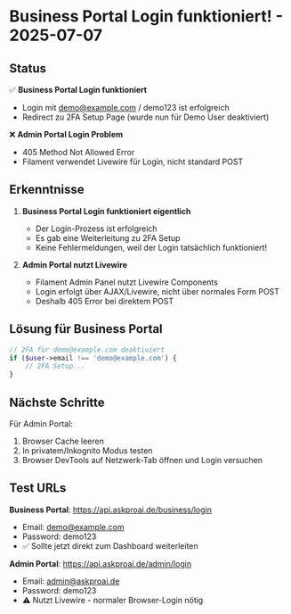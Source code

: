 # Business Portal Login funktioniert! - 2025-07-07

## Status

✅ **Business Portal Login funktioniert**
- Login mit demo@example.com / demo123 ist erfolgreich
- Redirect zu 2FA Setup Page (wurde nun für Demo User deaktiviert)

❌ **Admin Portal Login Problem**
- 405 Method Not Allowed Error
- Filament verwendet Livewire für Login, nicht standard POST

## Erkenntnisse

1. **Business Portal Login funktioniert eigentlich**
   - Der Login-Prozess ist erfolgreich
   - Es gab eine Weiterleitung zu 2FA Setup
   - Keine Fehlermeldungen, weil der Login tatsächlich funktioniert!

2. **Admin Portal nutzt Livewire**
   - Filament Admin Panel nutzt Livewire Components
   - Login erfolgt über AJAX/Livewire, nicht über normales Form POST
   - Deshalb 405 Error bei direktem POST

## Lösung für Business Portal

```php
// 2FA für demo@example.com deaktiviert
if ($user->email !== 'demo@example.com') {
    // 2FA Setup...
}
```

## Nächste Schritte

Für Admin Portal:
1. Browser Cache leeren
2. In privatem/Inkognito Modus testen
3. Browser DevTools auf Netzwerk-Tab öffnen und Login versuchen

## Test URLs

**Business Portal**: https://api.askproai.de/business/login
- Email: demo@example.com
- Password: demo123
- ✅ Sollte jetzt direkt zum Dashboard weiterleiten

**Admin Portal**: https://api.askproai.de/admin/login
- Email: admin@askproai.de
- Password: demo123
- ⚠️ Nutzt Livewire - normaler Browser-Login nötig
